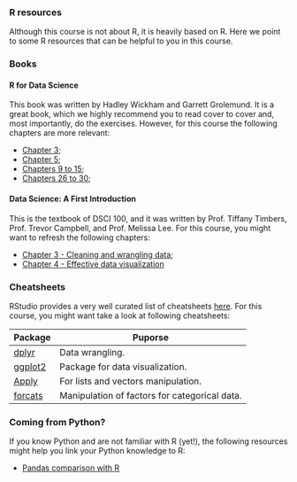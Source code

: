 ### R resources

Although this course is not about R, it is heavily based on R.
Here we point to some R resources that can be helpful to you in this course.

### Books

#### R for Data Science

This book was written by Hadley Wickham and Garrett Grolemund. It is a great book, which we highly
recommend you to read cover to cover and, most importantly, do the exercises. However, for this course
the following chapters are more relevant:

- [Chapter 3](https://r4ds.had.co.nz/data-visualisation.html);
- [Chapter 5](https://r4ds.had.co.nz/transform.html);
- [Chapters 9 to 15](https://r4ds.had.co.nz/tibbles.html);
- [Chapters 26 to 30](https://r4ds.had.co.nz/pipes.html);

#### Data Science: A First Introduction

This is the textbook of DSCI 100, and it was written by Prof. Tiffany Timbers, Prof. Trevor Campbell, and Prof. Melissa Lee. For this course, you might want to refresh the following chapters:

- [Chapter 3 - Cleaning and wrangling data](https://ubc-dsci.github.io/introduction-to-datascience/wrangling.html);
- [Chapter 4 - Effective data visualization](https://ubc-dsci.github.io/introduction-to-datascience/viz.html)


### Cheatsheets

RStudio provides a very well curated list of cheatsheets [here](https://www.rstudio.com/resources/cheatsheets/). For this course,
you might want take a look at following cheatsheets:
<table>
    <thead>
        <tr>
            <th>Package</th>
            <th>Puporse</th>
        </tr>
    </thead>
    <tbody>
        <tr>
            <td><a href="https://raw.githubusercontent.com/rstudio/cheatsheets/master/data-transformation.pdf"
                    target="_blank" rel="noopener noreferrer">dplyr</a>
            </td>
            <td>Data wrangling.</td>
        </tr>
        <tr>
            <td><a href="https://raw.githubusercontent.com/rstudio/cheatsheets/master/data-visualization-2.1.pdf"
                    target="_blank" rel="noopener noreferrer">ggplot2</a>
            </td>
            <td>Package for data visualization.</td>
        </tr>
        <tr>
            <td><a href="https://raw.githubusercontent.com/rstudio/cheatsheets/master/purrr.pdf" target="_blank"
                    rel="noopener noreferrer">Apply</a>
            </td>
            <td>For lists and vectors manipulation.</td>
        </tr>
        <tr>
            <td><a href="https://raw.githubusercontent.com/rstudio/cheatsheets/master/factors.pdf"
                    target="_blank" rel="noopener noreferrer">forcats</a>
            </td>
            <td>Manipulation of factors for categorical data.</td>
        </tr>
    </tbody>
</table>

### Coming from Python?

If you know Python and are not familiar with R (yet!), the following resources might help you
link your Python knowledge to R:

- [Pandas comparison with R](https://pandas.pydata.org/pandas-docs/stable/getting_started/comparison/comparison_with_r.html)